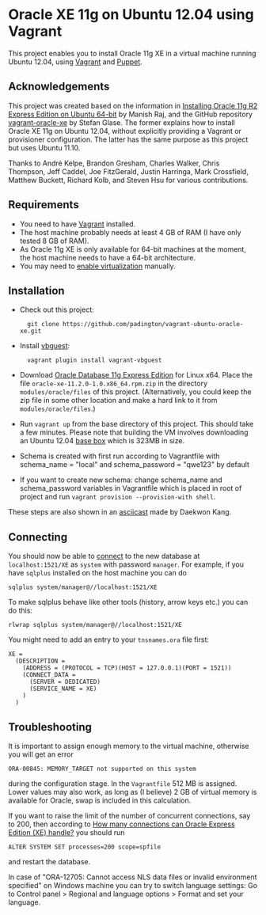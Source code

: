 # Oracle XE 11g on Ubuntu 12.04 using Vagrant

This project enables you to install Oracle 11g XE in a virtual machine running Ubuntu 12.04, using
[Vagrant] and [Puppet].

## Acknowledgements

This project was created based on the information in
[Installing Oracle 11g R2 Express Edition on Ubuntu 64-bit] by Manish Raj, and the GitHub repository
[vagrant-oracle-xe] by Stefan Glase. The former explains how to install Oracle XE 11g on Ubuntu
12.04, without explicitly providing a Vagrant or provisioner configuration. The latter has the same
purpose as this project but uses Ubuntu 11.10.

Thanks to André Kelpe, Brandon Gresham, Charles Walker, Chris Thompson, Jeff Caddel, Joe FitzGerald,
Justin Harringa, Mark Crossfield, Matthew Buckett, Richard Kolb, and Steven Hsu for various
contributions.

## Requirements

* You need to have [Vagrant] installed.
* The host machine probably needs at least 4 GB of RAM (I have only tested 8 GB of RAM).
* As Oracle 11g XE is only available for 64-bit machines at the moment, the host machine needs to
  have a 64-bit architecture.
* You may need to [enable virtualization] manually.

## Installation

* Check out this project:

        git clone https://github.com/padington/vagrant-ubuntu-oracle-xe.git

* Install [vbguest]:

        vagrant plugin install vagrant-vbguest

* Download [Oracle Database 11g Express Edition] for Linux x64. Place the file
  `oracle-xe-11.2.0-1.0.x86_64.rpm.zip` in the directory `modules/oracle/files` of this
  project. (Alternatively, you could keep the zip file in some other location and make a hard link
  to it from `modules/oracle/files`.)

* Run `vagrant up` from the base directory of this project. This should take a few minutes. Please
  note that building the VM involves downloading an Ubuntu 12.04
  [base box](http://docs.vagrantup.com/v2/boxes.html) which is 323MB in size.

* Schema is created with first run according to Vagrantfile with schema_name = "local" and schema_password = "qwe123" by default

* If you want to create new schema: change schema_name and schema_password variables in Vagrantfile which is placed in root of project and run `vagrant provision --provision-with shell`.

These steps are also shown in an [asciicast] made by Daekwon Kang.

## Connecting

You should now be able to
[connect](http://www.oracle.com/technetwork/developer-tools/sql-developer/downloads/index.html) to
the new database at `localhost:1521/XE` as `system` with password `manager`. For example, if you
have `sqlplus` installed on the host machine you can do

    sqlplus system/manager@//localhost:1521/XE

To make sqlplus behave like other tools (history, arrow keys etc.) you can do this:

    rlwrap sqlplus system/manager@//localhost:1521/XE

You might need to add an entry to your `tnsnames.ora` file first:

    XE =
      (DESCRIPTION =
        (ADDRESS = (PROTOCOL = TCP)(HOST = 127.0.0.1)(PORT = 1521))
        (CONNECT_DATA =
          (SERVER = DEDICATED)
          (SERVICE_NAME = XE)
        )
      )

## Troubleshooting

It is important to assign enough memory to the virtual machine, otherwise you will get an error

    ORA-00845: MEMORY_TARGET not supported on this system

during the configuration stage. In the `Vagrantfile` 512 MB is assigned. Lower values may also work,
as long as (I believe) 2 GB of virtual memory is available for Oracle, swap is included in this
calculation.

If you want to raise the limit of the number of concurrent connections, say to 200, then according
to [How many connections can Oracle Express Edition (XE) handle?] you should run

    ALTER SYSTEM SET processes=200 scope=spfile

and restart the database.

In case of "ORA-12705: Cannot access NLS data files or invalid environment specified" on Windows machine you can try to switch language settings:
Go to Control panel > Regional and language options > Format and set your language.


[Vagrant]: http://www.vagrantup.com/

[Puppet]: http://puppetlabs.com/

[Oracle Database 11g Express Edition]: https://www.dropbox.com/s/p3ggvh4ym5t39fr/oracle-xe-11.2.0-1.0.x86_64.rpm.zip

[Oracle Database 11g EE Documentation]: http://docs.oracle.com/cd/E17781_01/index.htm

[Installing Oracle 11g R2 Express Edition on Ubuntu 64-bit]: http://meandmyubuntulinux.blogspot.co.uk/2012/05/installing-oracle-11g-r2-express.html

[vagrant-oracle-xe]: https://github.com/codescape/vagrant-oracle-xe

[vbguest]: https://github.com/dotless-de/vagrant-vbguest

[asciicast]: https://asciinema.org/a/8438

[How many connections can Oracle Express Edition (XE) handle?]: http://stackoverflow.com/questions/906541/how-many-connections-can-oracle-express-edition-xe-handle

[enable virtualization]: http://www.sysprobs.com/disable-enable-virtualization-technology-bios
